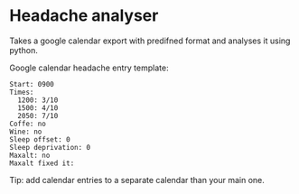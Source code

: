 # Headache analyser


Takes a google calendar export with predifned format and analyses it using python.


Google calendar headache entry template: 
```
Start: 0900
Times: 
  1200: 3/10
  1500: 4/10
  2050: 7/10
Coffe: no
Wine: no 
Sleep offset: 0 
Sleep deprivation: 0
Maxalt: no 
Maxalt fixed it:
```

Tip: add calendar entries to a separate calendar than your main one.